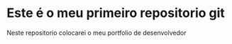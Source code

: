 # Este é o meu primeiro repositorio git

Neste repositorio colocarei o meu portfolio de desenvolvedor